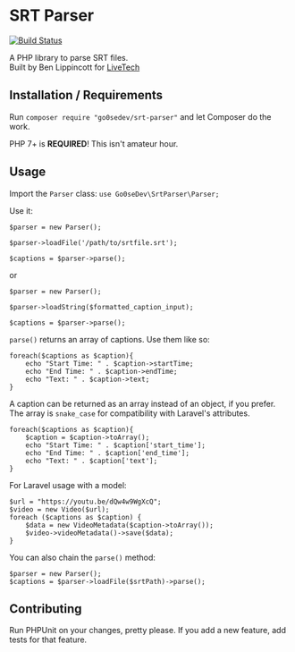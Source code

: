 SRT Parser
=
[![Build Status](https://travis-ci.org/Go0seDev/srt-parser.svg?branch=master)](https://travis-ci.org/Go0seDev/srt-parser)

A PHP library to parse SRT files.  
Built by Ben Lippincott for [LiveTech](http://www.liveteched.com/)

Installation / Requirements
-
Run 
`composer require "go0sedev/srt-parser"`
and let Composer do the work.

PHP 7+ is **REQUIRED**! This isn't amateur hour.  

Usage
-
Import the `Parser` class: `use Go0seDev\SrtParser\Parser;`

Use it:
````
$parser = new Parser();

$parser->loadFile('/path/to/srtfile.srt');

$captions = $parser->parse();
````
or
````
$parser = new Parser();

$parser->loadString($formatted_caption_input);

$captions = $parser->parse();
````

`parse()` returns an array of captions. Use them like so:

````
foreach($captions as $caption){
    echo "Start Time: " . $caption->startTime;
    echo "End Time: " . $caption->endTime;
    echo "Text: " . $caption->text;
}
````
A caption can be returned as an array instead of an object, if you prefer. The array is `snake_case` for compatibility with Laravel's attributes.
````
foreach($captions as $caption){
    $caption = $caption->toArray();
    echo "Start Time: " . $caption['start_time'];
    echo "End Time: " . $caption['end_time'];
    echo "Text: " . $caption['text'];
}
````
For Laravel usage with a model:
````
$url = "https://youtu.be/dQw4w9WgXcQ";
$video = new Video($url);
foreach ($captions as $caption) {
    $data = new VideoMetadata($caption->toArray());
    $video->videoMetadata()->save($data);
}
````

You can also chain the `parse()` method:
````
$parser = new Parser();
$captions = $parser->loadFile($srtPath)->parse();
````

Contributing
-
Run PHPUnit on your changes, pretty please. If you add a new feature, add tests for that feature.
